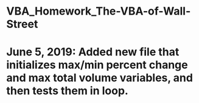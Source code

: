 # VBA_Homework_The-VBA-of-Wall-Street
# June 5, 2019: Added new file that initializes max/min percent change and max total volume variables, and then tests them in loop.
